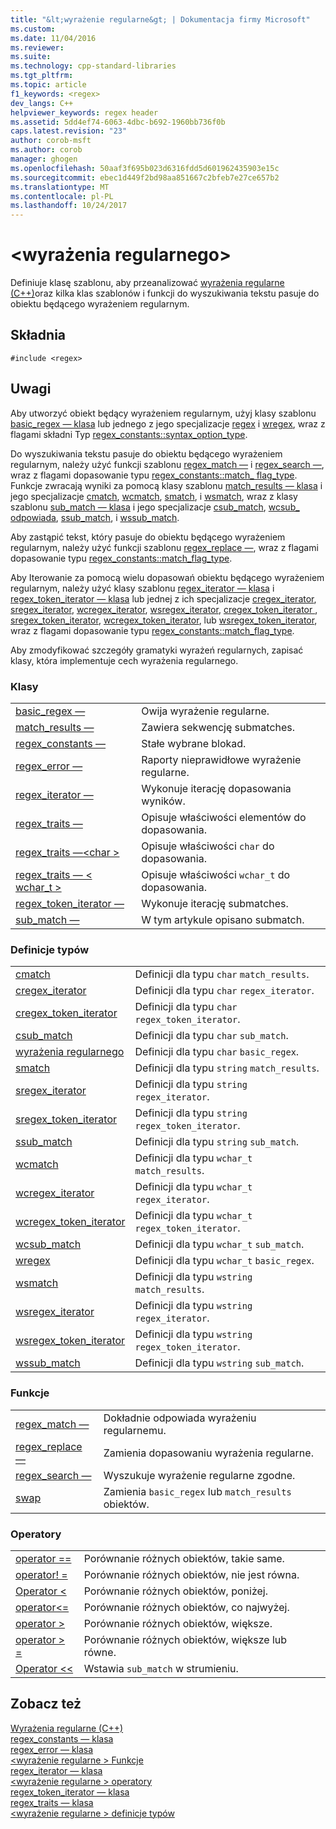 ```yaml
---
title: "&lt;wyrażenie regularne&gt; | Dokumentacja firmy Microsoft"
ms.custom: 
ms.date: 11/04/2016
ms.reviewer: 
ms.suite: 
ms.technology: cpp-standard-libraries
ms.tgt_pltfrm: 
ms.topic: article
f1_keywords: <regex>
dev_langs: C++
helpviewer_keywords: regex header
ms.assetid: 5dd4ef74-6063-4dbc-b692-1960bb736f0b
caps.latest.revision: "23"
author: corob-msft
ms.author: corob
manager: ghogen
ms.openlocfilehash: 50aaf3f695b023d6316fdd5d601962435903e15c
ms.sourcegitcommit: ebec1d449f2bd98aa851667c2bfeb7e27ce657b2
ms.translationtype: MT
ms.contentlocale: pl-PL
ms.lasthandoff: 10/24/2017
---
```

# <a name="ltregexgt"></a>&lt;wyrażenia regularnego&gt;
Definiuje klasę szablonu, aby przeanalizować [wyrażenia regularne (C++)](../standard-library/regular-expressions-cpp.md)oraz kilka klas szablonów i funkcji do wyszukiwania tekstu pasuje do obiektu będącego wyrażeniem regularnym.  
  
## <a name="syntax"></a>Składnia  
  
```  
#include <regex>  
```  
  
## <a name="remarks"></a>Uwagi  
 Aby utworzyć obiekt będący wyrażeniem regularnym, użyj klasy szablonu [basic_regex — klasa](../standard-library/basic-regex-class.md) lub jednego z jego specjalizacje [regex](../standard-library/regex-typedefs.md#regex) i [wregex](../standard-library/regex-typedefs.md#wregex), wraz z flagami składni Typ [regex_constants::syntax_option_type](../standard-library/regex-constants-class.md#syntax_option_type).  
  
 Do wyszukiwania tekstu pasuje do obiektu będącego wyrażeniem regularnym, należy użyć funkcji szablonu [regex_match —](../standard-library/regex-functions.md#regex_match) i [regex_search —](../standard-library/regex-functions.md#regex_search), wraz z flagami dopasowanie typu [regex_constants::match_ flag_type](../standard-library/regex-constants-class.md#match_flag_type). Funkcje zwracają wyniki za pomocą klasy szablonu [match_results — klasa](../standard-library/match-results-class.md) i jego specjalizacje [cmatch](../standard-library/regex-typedefs.md#cmatch), [wcmatch](../standard-library/regex-typedefs.md#wcmatch), [smatch](../standard-library/regex-typedefs.md#smatch), i [wsmatch](../standard-library/regex-typedefs.md#wsmatch), wraz z klasy szablonu [sub_match — klasa](../standard-library/sub-match-class.md) i jego specjalizacje [csub_match](../standard-library/regex-typedefs.md#csub_match), [wcsub_ odpowiada](../standard-library/regex-typedefs.md#wcsub_match), [ssub_match](../standard-library/regex-typedefs.md#ssub_match), i [wssub_match](../standard-library/regex-typedefs.md#wssub_match).  
  
 Aby zastąpić tekst, który pasuje do obiektu będącego wyrażeniem regularnym, należy użyć funkcji szablonu [regex_replace —](../standard-library/regex-functions.md#regex_replace), wraz z flagami dopasowanie typu [regex_constants::match_flag_type](../standard-library/regex-constants-class.md#match_flag_type).  
  
 Aby Iterowanie za pomocą wielu dopasowań obiektu będącego wyrażeniem regularnym, należy użyć klasy szablonu [regex_iterator — klasa](../standard-library/regex-iterator-class.md) i [regex_token_iterator — klasa](../standard-library/regex-token-iterator-class.md) lub jednej z ich specjalizacje [ cregex_iterator](../standard-library/regex-typedefs.md#cregex_iterator), [sregex_iterator](../standard-library/regex-typedefs.md#sregex_iterator), [wcregex_iterator](../standard-library/regex-typedefs.md#wcregex_iterator), [wsregex_iterator](../standard-library/regex-typedefs.md#wsregex_iterator), [cregex_token_iterator ](../standard-library/regex-typedefs.md#cregex_token_iterator), [sregex_token_iterator](../standard-library/regex-typedefs.md#sregex_token_iterator), [wcregex_token_iterator](../standard-library/regex-typedefs.md#wcregex_token_iterator), lub [wsregex_token_iterator](../standard-library/regex-typedefs.md#wsregex_token_iterator), wraz z flagami dopasowanie typu [regex_constants::match_flag_type](../standard-library/regex-constants-class.md#match_flag_type).  
  
 Aby zmodyfikować szczegóły gramatyki wyrażeń regularnych, zapisać klasy, która implementuje cech wyrażenia regularnego.  
  
### <a name="classes"></a>Klasy  
  
|||  
|-|-|  
|[basic_regex —](../standard-library/basic-regex-class.md)|Owija wyrażenie regularne.|  
|[match_results —](../standard-library/match-results-class.md)|Zawiera sekwencję submatches.|  
|[regex_constants —](../standard-library/regex-constants-class.md)|Stałe wybrane blokad.|  
|[regex_error —](../standard-library/regex-error-class.md)|Raporty nieprawidłowe wyrażenie regularne.|  
|[regex_iterator —](../standard-library/regex-iterator-class.md)|Wykonuje iterację dopasowania wyników.|  
|[regex_traits —](../standard-library/regex-traits-class.md)|Opisuje właściwości elementów do dopasowania.|  
|[regex_traits —\<char >](../standard-library/regex-traits-char-class.md)|Opisuje właściwości `char` do dopasowania.|  
|[regex_traits — < wchar_t >](../standard-library/regex-traits-wchar-t-class.md)|Opisuje właściwości `wchar_t` do dopasowania.|  
|[regex_token_iterator —](../standard-library/regex-token-iterator-class.md)|Wykonuje iterację submatches.|  
|[sub_match —](../standard-library/sub-match-class.md)|W tym artykule opisano submatch.|  
  
### <a name="type-definitions"></a>Definicje typów  
  
|||  
|-|-|  
|[cmatch](../standard-library/regex-typedefs.md#cmatch)|Definicji dla typu `char` `match_results`.|  
|[cregex_iterator](../standard-library/regex-typedefs.md#cregex_iterator)|Definicji dla typu `char` `regex_iterator`.|  
|[cregex_token_iterator](../standard-library/regex-typedefs.md#cregex_token_iterator)|Definicji dla typu `char` `regex_token_iterator`.|  
|[csub_match](../standard-library/regex-typedefs.md#csub_match)|Definicji dla typu `char` `sub_match`.|  
|[wyrażenia regularnego](../standard-library/regex-typedefs.md#regex)|Definicji dla typu `char` `basic_regex`.|  
|[smatch](../standard-library/regex-typedefs.md#smatch)|Definicji dla typu `string` `match_results`.|  
|[sregex_iterator](../standard-library/regex-typedefs.md#sregex_iterator)|Definicji dla typu `string` `regex_iterator`.|  
|[sregex_token_iterator](../standard-library/regex-typedefs.md#sregex_token_iterator)|Definicji dla typu `string` `regex_token_iterator`.|  
|[ssub_match](../standard-library/regex-typedefs.md#ssub_match)|Definicji dla typu `string` `sub_match`.|  
|[wcmatch](../standard-library/regex-typedefs.md#wcmatch)|Definicji dla typu `wchar_t` `match_results`.|  
|[wcregex_iterator](../standard-library/regex-typedefs.md#wcregex_iterator)|Definicji dla typu `wchar_t` `regex_iterator`.|  
|[wcregex_token_iterator](../standard-library/regex-typedefs.md#wcregex_token_iterator)|Definicji dla typu `wchar_t` `regex_token_iterator`.|  
|[wcsub_match](../standard-library/regex-typedefs.md#wcsub_match)|Definicji dla typu `wchar_t` `sub_match`.|  
|[wregex](../standard-library/regex-typedefs.md#wregex)|Definicji dla typu `wchar_t` `basic_regex`.|  
|[wsmatch](../standard-library/regex-typedefs.md#wsmatch)|Definicji dla typu `wstring` `match_results`.|  
|[wsregex_iterator](../standard-library/regex-typedefs.md#wsregex_iterator)|Definicji dla typu `wstring` `regex_iterator`.|  
|[wsregex_token_iterator](../standard-library/regex-typedefs.md#wsregex_token_iterator)|Definicji dla typu `wstring` `regex_token_iterator`.|  
|[wssub_match](../standard-library/regex-typedefs.md#wssub_match)|Definicji dla typu `wstring` `sub_match`.|  
  
### <a name="functions"></a>Funkcje  
  
|||  
|-|-|  
|[regex_match —](../standard-library/regex-functions.md#regex_match)|Dokładnie odpowiada wyrażeniu regularnemu.|  
|[regex_replace —](../standard-library/regex-functions.md#regex_replace)|Zamienia dopasowaniu wyrażenia regularne.|  
|[regex_search —](../standard-library/regex-functions.md#regex_search)|Wyszukuje wyrażenie regularne zgodne.|  
|[swap](../standard-library/regex-functions.md#swap)|Zamienia `basic_regex` lub `match_results` obiektów.|  
  
### <a name="operators"></a>Operatory  
  
|||  
|-|-|  
|[operator ==](../standard-library/regex-operators.md#op_eq_eq)|Porównanie różnych obiektów, takie same.|  
|[operator! =](../standard-library/regex-operators.md#op_neq)|Porównanie różnych obiektów, nie jest równa.|  
|[Operator <](../standard-library/regex-operators.md#op_lt)|Porównanie różnych obiektów, poniżej.|  
|[operator\<=](../standard-library/regex-operators.md#op_gt_eq)|Porównanie różnych obiektów, co najwyżej.|  
|[operator >](../standard-library/regex-operators.md#op_gt)|Porównanie różnych obiektów, większe.|  
|[operator > =](../standard-library/regex-operators.md#op_gt_eq)|Porównanie różnych obiektów, większe lub równe.|  
|[Operator <<](../standard-library/regex-operators.md#op_lt_lt)|Wstawia `sub_match` w strumieniu.|  
  
## <a name="see-also"></a>Zobacz też  
[Wyrażenia regularne (C++)](../standard-library/regular-expressions-cpp.md)  
[regex_constants — klasa](../standard-library/regex-constants-class.md)  
[regex_error — klasa](../standard-library/regex-error-class.md)  
[\<wyrażenie regularne > Funkcje](../standard-library/regex-functions.md)  
[regex_iterator — klasa](../standard-library/regex-iterator-class.md)  
[\<wyrażenie regularne > operatory](../standard-library/regex-operators.md)  
[regex_token_iterator — klasa](../standard-library/regex-token-iterator-class.md)  
[regex_traits — klasa](../standard-library/regex-traits-class.md)  
[\<wyrażenie regularne > definicje typów](../standard-library/regex-typedefs.md)  



